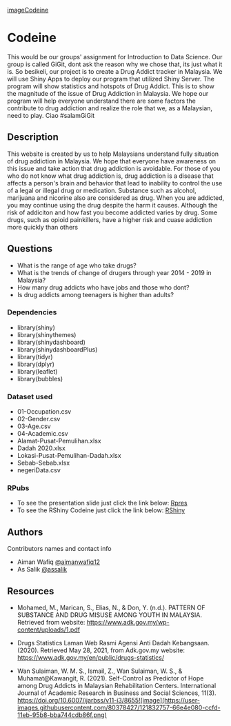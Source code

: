 [imageCodeine](https://raw.githubusercontent.com/NizarMazlan/my-drug-hotspot/main/R%20Code/www/logoCodeine.png%22)
# Codeine

This would be our groups' assignment for Introduction to Data Science. Our group is called GiGit, dont ask the reason why we chose that, its just what it is.
So besikeli, our project is to create a Drug Addict tracker in Malaysia. We will use Shiny Apps to deploy our program that utilized Shiny Server.
The program will show statistics and hotspots of Drug Addict. This is to show the magnitude of the issue of Drug Addiction in Malaysia.
We hope our program will help everyone understand there are some factors the contribute to drug addiction and realize the role that we, as a Malaysian, need to play.
Ciao #salamGiGit

## Description

This website is created by us to help Malaysians understand fully situation of drug addiction in Malaysia. We hope that everyone have awareness on this issue and take action that drug addiction is avoidable. For those of you who do not know what drug addiction is, drug addiction is a disease that affects a person's brain and behavior that lead to inability to control the use of a legal or illegal drug or medication. Substance such as alcohol, marijuana and nicorine also are considered as drug. When you are addicted, you may continue using the drug despite the harm it causes. Although the risk of addiciton and how fast you become addicted varies by drug. Some drugs, such as opioid painkillers, have a higher risk and cuase addiction more quickly than others

## Questions
-   What is the range of age who take drugs?
-   What is the trends of change of drugers through year 2014 - 2019 in Malaysia?
-   How many drug addicts who have jobs and those who dont?
-   Is drug addicts among teenagers is higher than adults?

### Dependencies

* library(shiny)
* library(shinythemes)
* library(shinydashboard)
* library(shinydashboardPlus)
* library(tidyr)
* library(dplyr)
* library(leaflet)
* library(bubbles)

### Dataset used

* 01-Occupation.csv
* 02-Gender.csv
* 03-Age.csv
* 04-Academic.csv
* Alamat-Pusat-Pemulihan.xlsx
* Dadah 2020.xlsx
* Lokasi-Pusat-Pemulihan-Dadah.xlsx
* Sebab-Sebab.xlsx
* negeriData.csv

### RPubs

* To see the presentation slide just click the link below: 
 [Rpres](https://rpubs.com/assalik/Codeine)
* To see the RShiny Codeine just click the link below:
 [RShiny](https://assalik.shinyapps.io/Codeine/)

## Authors

Contributors names and contact info

- Aiman Wafiq [@aimanwafiq12](https://github.com/aimanwafiq12)
- As Salik  [@assalik](https://github.com/assalik)


## Resources

* Mohamed, M., Marican, S., Elias, N., & Don, Y. (n.d.). PATTERN OF SUBSTANCE AND DRUG MISUSE AMONG YOUTH IN MALAYSIA. Retrieved from website: https://www.adk.gov.my/wp-content/uploads/1.pdf

* Drugs Statistics Laman Web Rasmi Agensi Anti Dadah Kebangsaan. (2020). Retrieved May 28, 2021, from Adk.gov.my website: https://www.adk.gov.my/en/public/drugs-statistics/

* Wan Sulaiman, W. M. S., Ismail, Z., Wan Sulaiman, W. S., & Muhamat@Kawangit, R. (2021). Self-Control as Predictor of Hope among Drug Addicts in Malaysian Rehabilitation Centers. International Journal of Academic Research in Business and Social Sciences, 11(3). https://doi.org/10.6007/ijarbss/v11-i3/8655![image](https://user-images.githubusercontent.com/80378427/121832757-66e4e080-ccfd-11eb-95b8-bba744cdb86f.png)


